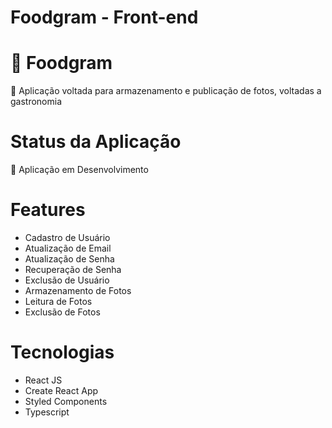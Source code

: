 # Foodgram - Front-end

# 🔗 Foodgram
<p>🚀 Aplicação voltada para armazenamento e publicação de fotos, voltadas a gastronomia</p>

# Status da Aplicação
<p>🚧 Aplicação em Desenvolvimento</p>

# Features
- Cadastro de Usuário
- Atualização de Email
- Atualização de Senha
- Recuperação de Senha
- Exclusão de Usuário
- Armazenamento de Fotos
- Leitura de Fotos
- Exclusão de Fotos

# Tecnologias
- React JS
- Create React App
- Styled Components
- Typescript
